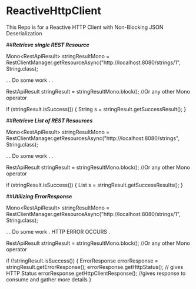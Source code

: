 # ReactiveHttpClient
This Repo is for a Reactive HTTP Client with Non-Blocking JSON Deserialization

##**_Retrieve single REST Resource_**

Mono<RestApiResult<String>> stringResultMono = RestClientManager.getResourceAsync("http://localhost:8080/strings/1",
String.class);

. . Do some work . .

RestApiResult<String> stringResult = stringResultMono.block(); //Or any other Mono operator

if (stringResult.isSuccess()) { String s = stringResult.getSuccessResult(); }

##**_Retrieve List of REST Resources_**

Mono<RestApiResult<String>> stringResultMono = RestClientManager.getResourcesAsync("http://localhost:8080/strings",
String.class);

. . Do some work . .

RestApiResult<String> stringResult = stringResultMono.block(); //Or any other Mono operator

if (stringResult.isSuccess()) { List<String> s = stringResult.getSuccessResults(); }

##**_Utilizing ErrorResponse_**

Mono<RestApiResult<String>> stringResultMono = RestClientManager.getResourceAsync("http://localhost:8080/strings/1",
String.class);

. . Do some work . HTTP ERROR OCCURS .

RestApiResult<String> stringResult = stringResultMono.block(); //Or any other Mono operator

if (!stringResult.isSuccess()) { ErrorResponse errorResponse = stringResult.getErrorResponse();
errorResponse.getHttpStatus(); // gives HTTP Status errorResponse.getHttpClientResponse(); //gives response to consume
and gather more details }



